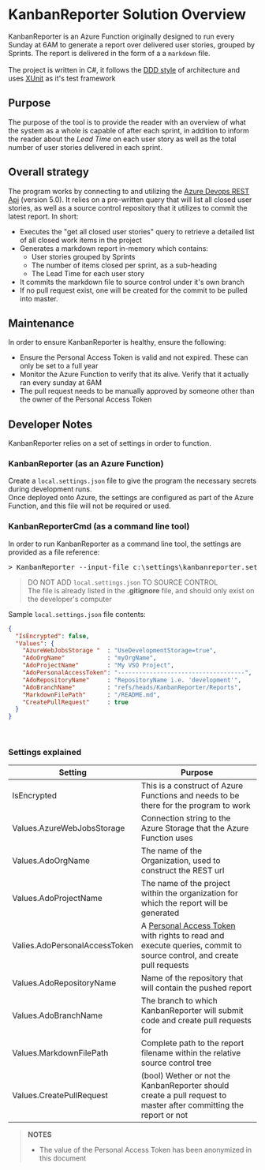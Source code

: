 # KanbanReporter Solution Overview

KanbanReporter is an Azure Function originally designed to run every Sunday at 6AM to generate a report over delivered user stories, grouped by Sprints. The report is delivered in the form of a a `markdown` file. <br />
<br />
The project is written in C#, it follows the [DDD style](https://airbrake.io/blog/software-design/domain-driven-design) of architecture and uses [XUnit](https://xunit.github.io/) as it's test framework

## Purpose
The purpose of the tool is to provide the reader with an overview of what the system as a whole is capable of after each sprint, in addition to inform the reader about the *Lead Time* on each user story as well as the total number of user stories delivered in each sprint.

## Overall strategy
The program works by connecting to and utilizing the [Azure Devops REST Api](https://docs.microsoft.com/en-us/rest/api/azure/devops/?view=azure-devops-rest-5.0) (version 5.0). It relies on a pre-written query that will list all closed user stories, as well as a source control repository that it utilizes to commit the latest report. In short: 
- Executes the "get all closed user stories" query to retrieve a detailed list of all closed work items in the project
- Generates a markdown report in-memory which contains:
  - User stories grouped by Sprints
  - The number of items closed per sprint, as a sub-heading
  - The Lead Time for each user story 
- It commits the markdown file to source control under it's own branch
- If no pull request exist, one will be created for the commit to be pulled into master. 


## Maintenance
In order to ensure KanbanReporter is healthy, ensure the following: 

- Ensure the Personal Access Token is valid and not expired. These can only be set to a full year
- Monitor the Azure Function to verify that its alive. Verify that it actually ran every sunday at 6AM
- The pull request needs to be manually approved by someone other than the owner of the Personal Access Token

## Developer Notes

KanbanReporter relies on a set of settings in order to function. 

### KanbanReporter (as an Azure Function)
Create a `local.settings.json` file to give the program the necessary secrets during development runs.<br />
Once deployed onto Azure, the settings are configured as part of the Azure Function, and this file will not be required or used. 

### KanbanReporterCmd (as a command line tool)
In order to run KanbanReporter as a command line tool, the settings are provided as a file reference: 
<pre>
> KanbanReporter --input-file c:\settings\kanbanreporter.settings.json
</pre>

> DO NOT ADD `local.settings.json` TO SOURCE CONTROL <br />
> The file is already listed in the **.gitignore** file, and should only exist on the developer's computer 

Sample `local.settings.json` file contents:
```json
{
  "IsEncrypted": false,
  "Values": {
    "AzureWebJobsStorage "  : "UseDevelopmentStorage=true",
    "AdoOrgName"            : "myOrgName",
    "AdoProjectName"        : "My VSO Project",    
    "AdoPersonalAccessToken": "------------------------------------",
    "AdoRepositoryName"     : "RepositoryName i.e. 'development'",
    "AdoBranchName"         : "refs/heads/KanbanReporter/Reports",
    "MarkdownFilePath"      : "/README.md",
    "CreatePullRequest"     : true 
  }
}
```
<br />

### Settings explained

| Setting | Purpose | 
| ------- | ------- |
| IsEncrypted | This is a construct of Azure Functions and needs to be there for the program to work |
| Values.AzureWebJobsStorage | Connection string to the Azure Storage that the Azure Function uses | 
| Values.AdoOrgName | The name of the Organization, used to construct the REST url | 
| Values.AdoProjectName | The name of the project within the organization for which the report will be generated | 
| Valies.AdoPersonalAccessToken | A [Personal Access Token](https://docs.microsoft.com/en-us/azure/devops/organizations/accounts/use-personal-access-tokens-to-authenticate?view=azure-devops) with rights to read and execute queries, commit to source control, and create pull requests | 
| Values.AdoRepositoryName | Name of the repository that will contain the pushed report | 
| Values.AdoBranchName | The branch to which KanbanReporter will submit code and create pull requests for |
| Values.MarkdownFilePath | Complete path to the report filename within the relative source control tree | 
| Values.CreatePullRequest | (bool) Wether or not the KanbanReporter should create a pull request to master after committing the report or not | 

> **NOTES** <br />
> - The value of the Personal Access Token has been anonymized in this document <br />
